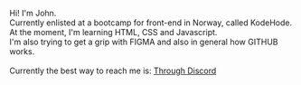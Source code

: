 Hi! I'm John. <br>
Currently enlisted at a bootcamp for front-end in Norway, called KodeHode. <br>
At the moment, I'm learning HTML, CSS and Javascript. <br>
I'm also trying to get a grip with FIGMA and also in general how GITHUB works. <br>
<br>
Currently the best way to reach me is: <a href="https://discordapp.com/users/johnb08"> Through Discord <a/>

<!---
JohnB08/JohnB08 is a ✨ special ✨ repository because its `README.md` (this file) appears on your GitHub profile.
You can click the Preview link to take a look at your changes.
--->
